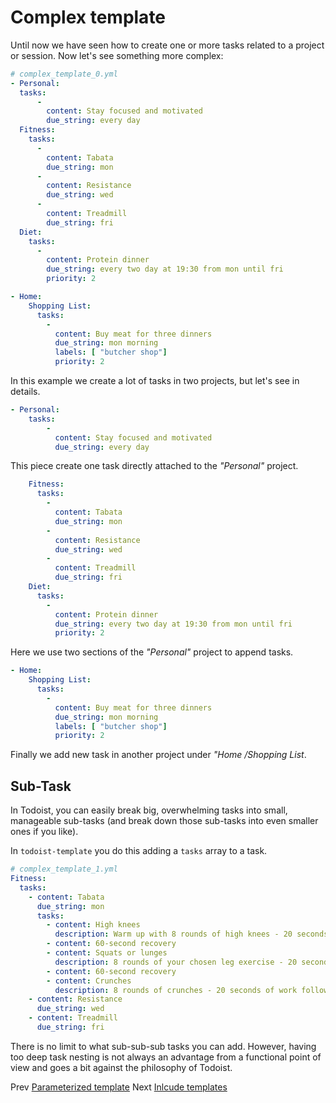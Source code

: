 # Complex template

Until now we have seen how to create one or more tasks related to a project or session. Now let's see something more complex:

```yaml
# complex_template_0.yml
- Personal:
  tasks:
      -
        content: Stay focused and motivated
        due_string: every day
  Fitness:
    tasks:
      -
        content: Tabata
        due_string: mon
      -
        content: Resistance
        due_string: wed
      -
        content: Treadmill
        due_string: fri
  Diet:
    tasks:
      -
        content: Protein dinner
        due_string: every two day at 19:30 from mon until fri
        priority: 2

- Home:
    Shopping List:
      tasks:
        -
          content: Buy meat for three dinners
          due_string: mon morning
          labels: [ "butcher shop"]
          priority: 2
```

In this example we create a lot of tasks in two projects, but let's see in details.

```yaml
- Personal:
    tasks:
        -
          content: Stay focused and motivated
          due_string: every day
```

This piece create one task directly attached to the *"Personal"* project.

```yaml
    Fitness:
      tasks:
        -
          content: Tabata
          due_string: mon
        -
          content: Resistance
          due_string: wed
        -
          content: Treadmill
          due_string: fri
    Diet:
      tasks:
        -
          content: Protein dinner
          due_string: every two day at 19:30 from mon until fri
          priority: 2
```

Here we use two sections of the *"Personal"* project to append tasks.

```yaml
- Home:
    Shopping List:
      tasks:
        -
          content: Buy meat for three dinners
          due_string: mon morning
          labels: [ "butcher shop"]
          priority: 2
```

Finally we add new task in another project under *"Home /Shopping List*.

## Sub-Task

In Todoist, you can easily break big, overwhelming tasks into small, manageable sub-tasks (and break down those sub-tasks into even smaller ones if you like).

In `todoist-template` you do this adding a `tasks` array to a task.

```yaml
# complex_template_1.yml
Fitness:
  tasks:
    - content: Tabata
      due_string: mon
      tasks:
        - content: High knees
          description: Warm up with 8 rounds of high knees - 20 seconds of work followed by 10 seconds of rest
        - content: 60-second recovery
        - content: Squats or lunges
          description: 8 rounds of your chosen leg exercise - 20 seconds of work followed by 10 seconds of rest
        - content: 60-second recovery
        - content: Crunches
          description: 8 rounds of crunches - 20 seconds of work followed by 10 seconds of rest
    - content: Resistance
      due_string: wed
    - content: Treadmill
      due_string: fri
```

There is no limit to what sub-sub-sub tasks you can add. However, having too deep task nesting is not always an advantage from a functional point of view and goes a bit against the philosophy of Todoist.

Prev [Parameterized template](./param_template.md)
Next [Inlcude templates](./include_template.md)
